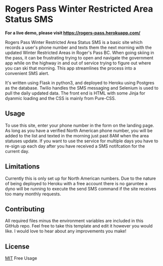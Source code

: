# Rogers Pass Winter Restricted Area Status SMS
**For a live demo, please visit https://rogers-pass.herokuapp.com/**

Rogers Pass Winter Restricted Area Status SMS is a basic site which records a user's phone number and texts them the next morning with the updated Winter Restricted Areas in Roger's Pass BC. When going skiing in the pass, it can be frustrating trying to open and navigate the government app while on the highway in and out of service trying to figure out where you can ski that morning. This app streamlines the process into a convenient SMS alert.

It's written using Flask in python3, and deployed to Heroku using Postgres as the database. Twilio handles the SMS messaging and Selenium is used to pull the daily updated data. The front end is HTML with some Jinja for dyanmic loading and the CSS is mainly from Pure-CSS.

## Usage

To use this site, enter your phone number in the form on the landing page. As long as you have a verified North American phone number, you will be added to the list and texted in the morning just past 8AM when the area statuses update. If you want to use the service for multiple days you have to re-sign up each day after you have received a SMS notifcation for the current day.

## Limitations

Currently this is only set up for North American numbers. Due to the nature of being deployed to Heroku with a free account there is no garuntee a dyno will be running to execute the send SMS command if the site receives too many monthly requests.

## Contributing

All required files minus the environment variables are included in this GitHub repo. Feel free to take this template and edit it however you would like. I would love to hear about any improvements you make!

## License
[MIT](https://choosealicense.com/licenses/mit/) Free Usage
